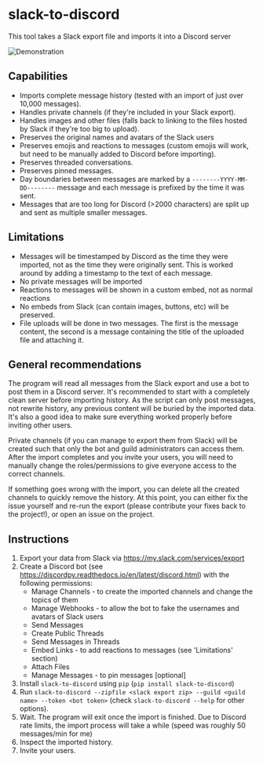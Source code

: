 slack-to-discord
================

This tool takes a Slack export file and imports it into a Discord server

![Demonstration](demo.png)

Capabilities
------------
- Imports complete message history (tested with an import of just over 10,000 messages).
- Handles private channels (if they're included in your Slack export).
- Handles images and other files (falls back to linking to the files hosted by Slack if they're too
  big to upload).
- Preserves the original names and avatars of the Slack users
- Preserves emojis and reactions to messages (custom emojis will work, but need to be manually added
  to Discord before importing).
- Preserves threaded conversations.
- Preserves pinned messages.
- Day boundaries between messages are marked by a `--------YYYY-MM-DD--------` message and each
  message is prefixed by the time it was sent.
- Messages that are too long for Discord (>2000 characters) are split up and sent as multiple
  smaller messages.

Limitations
-----------
- Messages will be timestamped by Discord as the time they were imported, not as the time they were
  originally sent. This is worked around by adding a timestamp to the text of each message.
- No private messages will be imported
- Reactions to messages will be shown in a custom embed, not as normal reactions
- No embeds from Slack (can contain images, buttons, etc) will be preserved.
- File uploads will be done in two messages. The first is the message content, the second is a
  message containing the title of the uploaded file and attaching it.

General recommendations
-----------------------
The program will read all messages from the Slack export and use a bot to post them in a Discord
server. It's recommended to start with a completely clean server before importing history. As the
script can only post messages, not rewrite history, any previous content will be buried by the
imported data. It's also a good idea to make sure everything worked properly before inviting other
users.

Private channels (if you can manage to export them from Slack) will be created such that only the
bot and guild administrators can access them. After the import completes and you invite your users,
you will need to manually change the roles/permissions to give everyone access to the correct
channels.

If something goes wrong with the import, you can delete all the created channels to quickly remove
the history. At this point, you can either fix the issue yourself and re-run the export (please
contribute your fixes back to the project!), or open an issue on the project.

Instructions
------------
1. Export your data from Slack via <https://my.slack.com/services/export>
2. Create a Discord bot (see <https://discordpy.readthedocs.io/en/latest/discord.html>) with the
   following permissions:
    - Manage Channels - to create the imported channels and change the topics of them
    - Manage Webhooks - to allow the bot to fake the usernames and avatars of Slack users
    - Send Messages
    - Create Public Threads
    - Send Messages in Threads
    - Embed Links - to add reactions to messages (see 'Limitations' section)
    - Attach Files
    - Manage Messages - to pin messages [optional]
3. Install `slack-to-discord` using `pip` (`pip install slack-to-discord`)
4. Run `slack-to-discord --zipfile <slack export zip> --guild <guild name> --token <bot token>`
   (check `slack-to-discord --help` for other options).
5. Wait. The program will exit once the import is finished. Due to Discord rate limits, the import
   process will take a while (speed was roughly 50 messages/min for me)
6. Inspect the imported history.
7. Invite your users.
